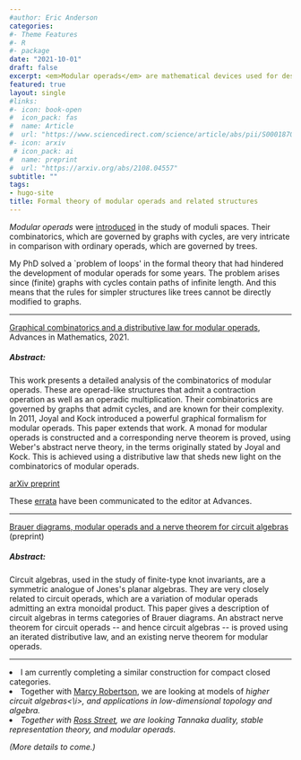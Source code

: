 ```yaml
---
#author: Eric Anderson
categories:
#- Theme Features
#- R
#- package
date: "2021-10-01"
draft: false
excerpt: <em>Modular operads</em> are mathematical devices used for describing local-to-global features of <em>higher genus</em> (algebraic) structures. I develop graphical machinery for working with (higher) modular operads and similar structures, and study the role of cycles in their complexity. 
featured: true
layout: single
#links:
#- icon: book-open
#  icon_pack: fas
#  name: Article
#  url: "https://www.sciencedirect.com/science/article/abs/pii/S0001870821004503"
#- icon: arxiv
 # icon_pack: ai
#  name: preprint
#  url: "https://arxiv.org/abs/2108.04557"
subtitle: ""
tags:
- hugo-site
title: Formal theory of modular operads and related structures
---
```


  _Modular operads_ were [introduced](https://link.springer.com/article/10.1023/A:1000245600345) in the study of moduli spaces. Their combinatorics, which are governed by graphs with cycles, are very intricate in comparison with ordinary operads, which are governed by trees. 

My PhD solved a `problem of loops' in the formal theory that had hindered the development of modular operads for some years. The problem arises since (finite) graphs with cycles contain paths of infinite length. And this means that the rules for simpler structures like trees cannot be directly modified to graphs. 


----

<a href="https://www.sciencedirect.com/science/article/pii/S0001870821004503">Graphical combinatorics and a distributive law for modular operads</a>, Advances in Mathematics, 2021. 
<h5> Abstract: </h5>
  This work presents a detailed analysis of the combinatorics of modular operads. These are operad-like structures that admit a contraction operation as well as an operadic multiplication. Their combinatorics are governed by graphs that admit cycles, and are known for their complexity. In 2011, Joyal and Kock introduced a powerful graphical formalism for modular operads. This paper extends that work. A monad for modular operads is constructed and a corresponding nerve theorem is proved, using Weber's abstract nerve theory, in the terms originally stated by Joyal and Kock. This is achieved using a distributive law that sheds new light on the combinatorics of modular operads. 
  

  
  <a href="https://arxiv.org/abs/1911.05914">arXiv preprint</a>
  
These <a href="errata.pdf">errata</a> have been communicated to the editor at Advances.
  

  
-----  
  
<a href="https://arxiv.org/abs/2108.04557">Brauer diagrams, modular operads and a nerve theorem for circuit algebras</a> (preprint)

<h5> Abstract: </h5>
Circuit algebras, used in the study of finite-type knot invariants, are a symmetric analogue of Jones's planar algebras. They are very closely related to circuit operads, which are a variation of modular operads admitting an extra monoidal product. This paper gives a description of circuit algebras in terms categories of Brauer diagrams. An abstract nerve theorem for circuit operads -- and hence circuit algebras -- is proved using an iterated distributive law, and an existing nerve theorem for modular operads. 



-----

<li>I am currently completing a similar construction for compact closed categories.</li>

<li>Together with <a href="http://www.marcyrobertson.com/">Marcy Robertson</a>, we are looking at models of <i>higher circuit algebras<\i>, and applications in low-dimensional topology and algebra.</li>


<li>Together with <a href="http://science.mq.edu.au/~street/">Ross Street</a>, we are looking <i>Tannaka duality</i>, <i>stable representation theory</i>, and modular operads.</li>

(More details to come.)
      